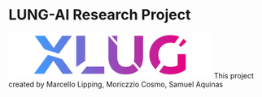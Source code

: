 # LUNG-AI Research Project
<img src="Logo Product SVG1-1.png" width="400" height="90">
This project created by Marcello Lipping, Moriczzio Cosmo, Samuel Aquinas
